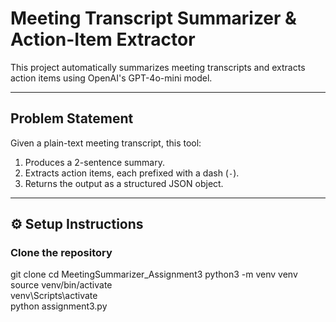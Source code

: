 # Meeting Transcript Summarizer & Action-Item Extractor

This project automatically summarizes meeting transcripts and extracts action items using OpenAI's GPT-4o-mini model.

---

## Problem Statement

Given a plain-text meeting transcript, this tool:
1. Produces a 2-sentence summary.
2. Extracts action items, each prefixed with a dash (`-`).
3. Returns the output as a structured JSON object.

---


## ⚙️ Setup Instructions

### Clone the repository

git clone <repo-url>
cd MeetingSummarizer_Assignment3
python3 -m venv venv
source venv/bin/activate  
venv\Scripts\activate     
python assignment3.py

